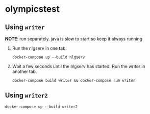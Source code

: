 # olympicstest

## Using `writer`

**NOTE**: run separately. java is slow to start so keep it always running

1. Run the nlgserv in one tab.

	```
	docker-compose up --build nlgserv
	```
2. Wait a few seconds until the nlgserv has started. Run the writer in another tab.

	```
	docker-compose build writer && docker-compose run writer
	```

## Using `writer2`

```
docker-compose up --build writer2
```